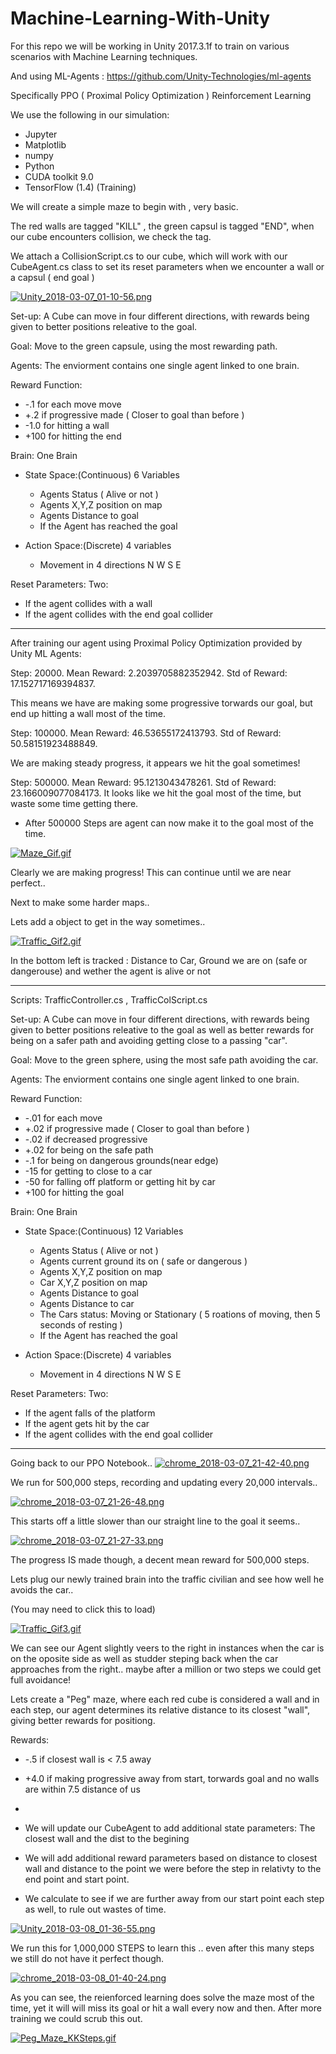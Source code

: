 # Machine-Learning-With-Unity

For this repo we will be working in Unity 2017.3.1f to train on various scenarios with Machine Learning techniques.


And using ML-Agents : https://github.com/Unity-Technologies/ml-agents

Specifically PPO ( Proximal Policy Optimization ) Reinforcement Learning

We use the following in our simulation:
- Jupyter
- Matplotlib
- numpy
- Python 
- CUDA toolkit 9.0
- TensorFlow (1.4) (Training)



We will create a simple maze to begin with , very basic.

The red walls are tagged "KILL" , the green capsul is tagged "END", when our cube encounters collision, we check the tag.

We attach a CollisionScript.cs to our cube, which will work with our CubeAgent.cs class to set its reset parameters when we encounter a wall or a capsul ( end goal )

[![Unity_2018-03-07_01-10-56.png](https://s18.postimg.org/x1d1ox2d5/Unity_2018-03-07_01-10-56.png)](https://postimg.org/image/wbu9ck1th/)

Set-up: A Cube can move in four different directions, with rewards being given to better positions releative to the goal.

Goal: Move to the green capsule, using the most rewarding path.

Agents: The enviorment contains one single agent linked to one brain.

Reward Function:
 - -.1 for each move move
 - +.2 if progressive made ( Closer to goal than before )
 - -1.0 for hitting a wall 
 - +100 for hitting the end
  

Brain: One Brain 
 - State Space:(Continuous) 6 Variables 
    - Agents Status ( Alive or not ) 
    - Agents X,Y,Z position on map
    - Agents Distance to goal
    - If the Agent has reached the goal
 
 - Action Space:(Discrete) 4 variables
    - Movement in 4 directions N W S E
    
Reset Parameters:
  Two:
   - If the agent collides with a wall
   - If the agent collides with the end goal collider
    
    
    
--------------------------



After training our agent using Proximal Policy Optimization provided by Unity ML Agents:

Step: 20000. Mean Reward: 2.2039705882352942. Std of Reward: 17.152717169394837.

This means we have are making some progressive torwards our goal, but end up hitting a wall most of the time.

Step: 100000. Mean Reward: 46.53655172413793. Std of Reward: 50.58151923488849.

We are making steady progress, it appears we hit the goal sometimes!

Step: 500000. Mean Reward: 95.1213043478261. Std of Reward: 23.166009077084173.
It looks like we hit the goal most of the time, but waste some time getting there.

- After 500000 Steps are agent can now make it to the goal most of the time. 

[![Maze_Gif.gif](https://s18.postimg.org/x56v4vabt/Maze_Gif.gif)](https://postimg.org/image/4fjz886bp/)

Clearly we are making progress! This can continue until we are near perfect..

Next to make some harder maps..

Lets add a object to get in the way sometimes..

[![Traffic_Gif2.gif](https://s18.postimg.org/ytpb5q81l/Traffic_Gif2.gif)](https://postimg.org/image/5ejmwq3hx/)

In the bottom left is tracked : Distance to Car, Ground we are on (safe or dangerouse) and wether the agent is alive or not

--------------------------

Scripts: TrafficController.cs , TrafficColScript.cs

Set-up: A Cube can move in four different directions, with rewards being given to better positions releative to the goal as
well as better rewards for being on a safer path and avoiding getting close to a passing "car".

Goal: Move to the green sphere, using the most safe path avoiding the car.

Agents: The enviorment contains one single agent linked to one brain.

Reward Function:
 - -.01 for each move
 - +.02 if progressive made ( Closer to goal than before )
 - -.02 if decreased progressive
 - +.02 for being on the safe path
 - -.1 for being on dangerous grounds(near edge)
 - -15  for getting to close to a car
 - -50  for falling off platform or getting hit by car
 - +100 for hitting the goal
  

Brain: One Brain 
 - State Space:(Continuous) 12 Variables 
    - Agents Status ( Alive or not ) 
    - Agents current ground its on ( safe or dangerous )
    - Agents X,Y,Z position on map
    - Car X,Y,Z position on map
    - Agents Distance to goal
    - Agents Distance to car
    - The Cars status: Moving or Stationary ( 5 roations of moving, then 5 seconds of resting )
    - If the Agent has reached the goal
 
 - Action Space:(Discrete) 4 variables
    - Movement in 4 directions N W S E
    
Reset Parameters:
  Two:
   - If the agent falls of the platform
   - If the agent gets hit by the car
   - If the agent collides with the end goal collider
    
    
    
--------------------------
Going back to our PPO Notebook..
[![chrome_2018-03-07_21-42-40.png](https://s18.postimg.org/bgr9mqudl/chrome_2018-03-07_21-42-40.png)](https://postimg.org/image/aeh347bk5/)

We run for 500,000 steps, recording and updating every 20,000 intervals..

[![chrome_2018-03-07_21-26-48.png](https://s18.postimg.org/77mjki6ix/chrome_2018-03-07_21-26-48.png)](https://postimg.org/image/i77qw3wxx/)

This starts off a little slower than our straight line to the goal it seems.. 

[![chrome_2018-03-07_21-27-33.png](https://s18.postimg.org/f0d7cif2x/chrome_2018-03-07_21-27-33.png)](https://postimg.org/image/l1aw9l1p1/)

The progress IS made though, a decent mean reward for 500,000 steps.


Lets plug our newly trained brain into the traffic civilian and see how well he avoids the car..

(You may need to click this to load)

[![Traffic_Gif3.gif](https://s18.postimg.org/642f94ec9/Traffic_Gif3.gif)](https://postimg.org/image/ez39jn34l/)


We can see our Agent slightly veers to the right in instances when the car is on the oposite side as well as studder steping back when the car approaches from the right.. maybe after a million or two steps we could get full avoidance!

Lets create a "Peg" maze, where each red cube is considered a wall and in each step, our agent determines its relative distance to its closest "wall", giving better rewards for positiong.

Rewards:
 - -.5 if closest wall is < 7.5 away 
 - +4.0 if making progressive away from start, torwards goal and no walls are within 7.5 distance of us
 - 

- We will update our CubeAgent to add additional state parameters: The closest wall and the dist to the begining
- We will add additional reward parameters based on distance to closest wall and distance to the point we were before the step in relativty to the end point and start point.
- We calculate to see if we are further away from our start point each step as well, to rule out wastes of time.

[![Unity_2018-03-08_01-36-55.png](https://s18.postimg.org/onpwdxzrd/Unity_2018-03-08_01-36-55.png)](https://postimg.org/image/ims7gvd51/)




We run this for 1,000,000 STEPS to learn this .. even after this many steps we still do not have it perfect though.

[![chrome_2018-03-08_01-40-24.png](https://s18.postimg.org/4t3urxuvd/chrome_2018-03-08_01-40-24.png)](https://postimg.org/image/43l2fkubp/)


As you can see, the reienforced learning does solve the maze most of the time, yet it will will miss its goal or hit a wall every now and then. After more training we could scrub this out.

[![Peg_Maze_KKSteps.gif](https://s18.postimg.org/8cpshkae1/Peg_Maze_KKSteps.gif)](https://postimg.org/image/4gcglkped/)

